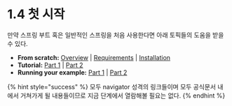 # 1.4 첫 시작

만약 스프링 부트 혹은 일반적인 스프링을 처음 사용한다면 아래 토픽들의 도움을 받을 수 있다.

* **From scratch:** [Overview](https://docs.spring.io/spring-boot/docs/current/reference/htmlsingle/#getting-started-introducing-spring-boot) \| [Requirements](https://docs.spring.io/spring-boot/docs/current/reference/htmlsingle/#getting-started-system-requirements) \| [Installation](https://docs.spring.io/spring-boot/docs/current/reference/htmlsingle/#getting-started-installing-spring-boot)
* **Tutorial:** [Part 1](https://docs.spring.io/spring-boot/docs/current/reference/htmlsingle/#getting-started-first-application) \| [Part 2](https://docs.spring.io/spring-boot/docs/current/reference/htmlsingle/#getting-started-first-application-code)
* **Running your example:** [Part 1](https://docs.spring.io/spring-boot/docs/current/reference/htmlsingle/#getting-started-first-application-run) \| [Part 2](https://docs.spring.io/spring-boot/docs/current/reference/htmlsingle/#getting-started-first-application-executable-jar)

{% hint style="success" %}
모두 navigator 성격의 링크들이며 모두 공식문서 내에서 거쳐가게 될 내용들이므로 지금 단계에서 열람해볼 필요는 없다.
{% endhint %}

